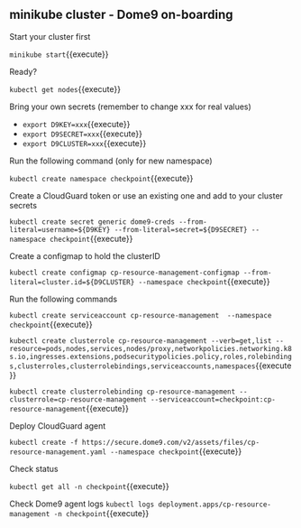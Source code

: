 
## minikube cluster - Dome9 on-boarding

Start your cluster first

`minikube start`{{execute}}

Ready?

`kubectl get nodes`{{execute}}


Bring your own secrets (remember to change xxx for real values)
* `export D9KEY=xxx`{{execute}}
* `export D9SECRET=xxx`{{execute}}
* `export D9CLUSTER=xxx`{{execute}}

Run the following command (only for new namespace)

`kubectl create namespace checkpoint`{{execute}}

Create a CloudGuard token or use an existing one and add to your cluster secrets

`kubectl create secret generic dome9-creds --from-literal=username=${D9KEY} --from-literal=secret=${D9SECRET} --namespace checkpoint`{{execute}}

Create a configmap to hold the clusterID

`kubectl create configmap cp-resource-management-configmap --from-literal=cluster.id=${D9CLUSTER} --namespace checkpoint`{{execute}}

Run the following commands

`kubectl create serviceaccount cp-resource-management  --namespace checkpoint`{{execute}}

`kubectl create clusterrole cp-resource-management --verb=get,list --resource=pods,nodes,services,nodes/proxy,networkpolicies.networking.k8s.io,ingresses.extensions,podsecuritypolicies.policy,roles,rolebindings,clusterroles,clusterrolebindings,serviceaccounts,namespaces`{{execute}}

`kubectl create clusterrolebinding cp-resource-management --clusterrole=cp-resource-management --serviceaccount=checkpoint:cp-resource-management`{{execute}}

Deploy CloudGuard agent

`kubectl create -f https://secure.dome9.com/v2/assets/files/cp-resource-management.yaml --namespace checkpoint`{{execute}}

Check status

`kubectl get all -n checkpoint`{{execute}}

Check Dome9 agent logs
`kubectl logs deployment.apps/cp-resource-management -n checkpoint`{{execute}}
